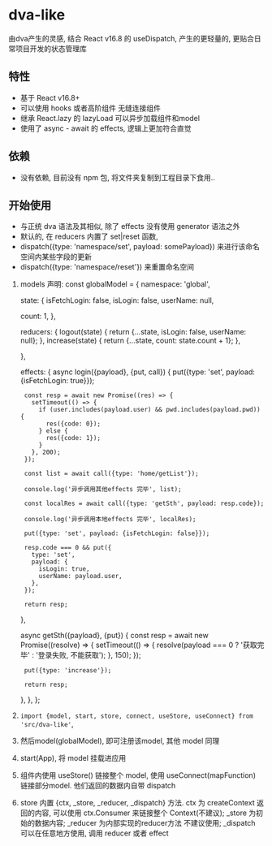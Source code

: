 # dva-like

由dva产生的灵感, 结合 React v16.8 的 useDispatch, 产生的更轻量的, 更贴合日常项目开发的状态管理库

## 特性

- 基于 React v16.8+ 
- 可以使用 hooks 或者高阶组件 无缝连接组件
- 继承 React.lazy 的 lazyLoad 可以异步加载组件和model
- 使用了 async - await 的 effects, 逻辑上更加符合直觉

## 依赖

- 没有依赖, 目前没有 npm 包, 将文件夹复制到工程目录下食用..

## 开始使用

- 与正统 dva 语法及其相似, 除了 effects 没有使用 generator 语法之外
- 默认的, 在 reducers 内置了 set|reset 函数, 
- dispatch({type: 'namespace/set', payload: somePayload}) 来进行该命名空间内某些字段的更新
- dispatch({type: 'namespace/reset'}) 来重置命名空间

1. models 声明: 
  const globalModel = {
    namespace: 'global',

    state: {
      isFetchLogin: false,
      isLogin: false,
      userName: null,

      count: 1,
    },

    reducers: {
      logout(state) {
        return {...state, isLogin: false, userName: null};
      },
      increase(state) {
        return {...state, count: state.count + 1};
      },

    },

    effects: {
      async login({payload}, {put, call}) {
        put({type: 'set', payload: {isFetchLogin: true}});

        const resp = await new Promise((res) => {
          setTimeout(() => {
            if (user.includes(payload.user) && pwd.includes(payload.pwd)) {
              res({code: 0});
            } else {
              res({code: 1});
            }
          }, 200);
        });

        const list = await call({type: 'home/getList'});

        console.log('异步调用其他effects 完毕', list);

        const localRes = await call({type: 'getSth', payload: resp.code});

        console.log('异步调用本地effects 完毕', localRes);

        put({type: 'set', payload: {isFetchLogin: false}});

        resp.code === 0 && put({
          type: 'set',
          payload: {
            isLogin: true,
            userName: payload.user,
          },
        });

        return resp;
      },

      async getSth({payload}, {put}) {
        const resp = await new Promise((resolve) => {
          setTimeout(() => {
            resolve(payload === 0 ? '获取完毕' : '登录失败, 不能获取');
          }, 150);
        });

        put({type: 'increase'});

        return resp;
      },
    },
  };

2. `import {model, start, store, connect, useStore, useConnect} from 'src/dva-like'`,  

3. 然后model(globalModel), 即可注册该model, 其他 model 同理

4. start(App), 将 model 挂载进应用

5. 组件内使用 useStore() 链接整个 model, 使用 useConnect(mapFunction) 链接部分model. 他们返回的数据内自带 dispatch

6. store 内置 {ctx, _store, _reducer, _dispatch} 方法. ctx 为 createContext 返回的内容, 可以使用 ctx.Consumer 来链接整个 Context(不建议); _store 为初始的数据内容; _reducer 为内部实现的reducer方法 不建议使用; _dispatch 可以在任意地方使用, 调用 reducer 或者 effect